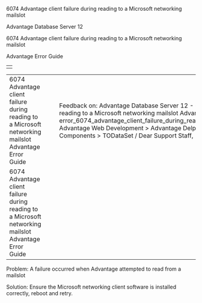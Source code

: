6074 Advantage client failure during reading to a Microsoft networking mailslot




Advantage Database Server 12  

6074 Advantage client failure during reading to a Microsoft networking mailslot

Advantage Error Guide

|  |
| --- |
|  |

|  |  |  |  |  |
| --- | --- | --- | --- | --- |
| 6074 Advantage client failure during reading to a Microsoft networking mailslot  Advantage Error Guide |  |  | Feedback on: Advantage Database Server 12 - 6074 Advantage client failure during reading to a Microsoft networking mailslot Advantage Error Guide error\_6074\_advantage\_client\_failure\_during\_reading\_to\_a\_microsoft\_networking\_mailslot Advantage Web Development > Advantage Delphi OData Client > Delphi OData Components > TODataSet / Dear Support Staff, |  |
| 6074 Advantage client failure during reading to a Microsoft networking mailslot  Advantage Error Guide |  |  |  |  |

Problem: A failure occurred when Advantage attempted to read from a mailslot

Solution: Ensure the Microsoft networking client software is installed correctly, reboot and retry.